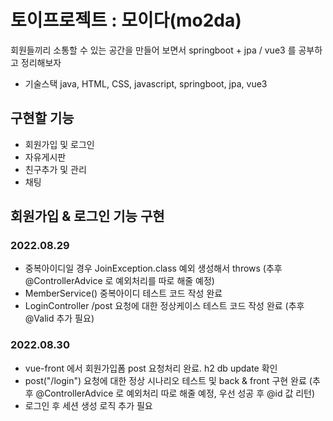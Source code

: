 # 토이프로젝트 : 모이다(mo2da)
회원들끼리 소통할 수 있는 공간을 만들어 보면서 springboot + jpa / vue3 를 공부하고 정리해보자

- 기술스택 
java, HTML, CSS, javascript, springboot, jpa, vue3



## 구현할 기능
- 회원가입 및 로그인
- 자유게시판
- 친구추가 및 관리
- 채팅


## 회원가입 & 로그인 기능 구현
### 2022.08.29
- 중복아이디일 경우 JoinException.class 예외 생성해서 throws (추후 @ControllerAdvice 로 예외처리를 따로 해줄 예정)
- MemberService() 중복아이디 테스트 코드 작성 완료
- LoginController /post 요청에 대한 정상케이스 테스트 코드 작성 완료 (추후 @Valid 추가 필요)

### 2022.08.30
- vue-front 에서 회원가입폼 post 요청처리 완료. h2 db update 확인
- post("/login") 요청에 대한 정상 시나리오 테스트 및 back & front 구현 완료 (추후 @ControllerAdvice 로 예외처리 따로 해줄 예정, 우선 성공 후 @id 값 리턴)
- 로그인 후 세션 생성 로직 추가 필요
